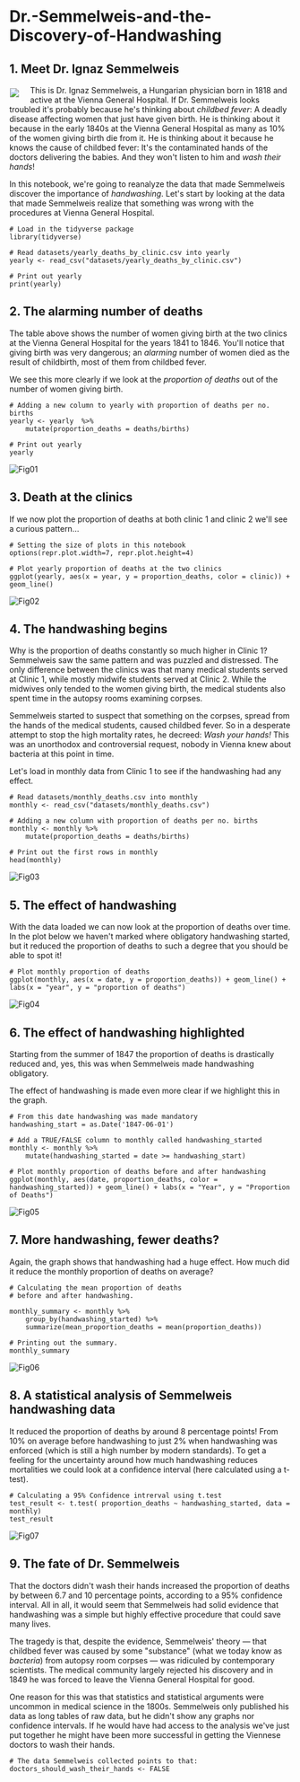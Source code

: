 # Dr.-Semmelweis-and-the-Discovery-of-Handwashing

## 1. Meet Dr. Ignaz Semmelweis
<p><img style="float: left;margin:5px 20px 5px 1px" src="https://assets.datacamp.com/production/project_49/img/ignaz_semmelweis_1860.jpeg"></p>
<!--
<img style="float: left;margin:5px 20px 5px 1px" src="https://assets.datacamp.com/production/project_49/datasets/ignaz_semmelweis_1860.jpeg">
-->
<p>This is Dr. Ignaz Semmelweis, a Hungarian physician born in 1818 and active at the Vienna General Hospital. If Dr. Semmelweis looks troubled it's probably because he's thinking about <em>childbed fever</em>: A deadly disease affecting women that just have given birth. He is thinking about it because in the early 1840s at the Vienna General Hospital as many as 10% of the women giving birth die from it. He is thinking about it because he knows the cause of childbed fever: It's the contaminated hands of the doctors delivering the babies. And they won't listen to him and <em>wash their hands</em>!</p>
<p>In this notebook, we're going to reanalyze the data that made Semmelweis discover the importance of <em>handwashing</em>. Let's start by looking at the data that made Semmelweis realize that something was wrong with the procedures at Vienna General Hospital.</p>

```
# Load in the tidyverse package
library(tidyverse)

# Read datasets/yearly_deaths_by_clinic.csv into yearly
yearly <- read_csv("datasets/yearly_deaths_by_clinic.csv")

# Print out yearly
print(yearly)
```

## 2. The alarming number of deaths
<p>The table above shows the number of women giving birth at the two clinics at the Vienna General Hospital for the years 1841 to 1846. You'll notice that giving birth was very dangerous; an <em>alarming</em> number of women died as the result of childbirth, most of them from childbed fever.</p>
<p>We see this more clearly if we look at the <em>proportion of deaths</em> out of the number of women giving birth. </p>

```
# Adding a new column to yearly with proportion of deaths per no. births
yearly <- yearly  %>% 
    mutate(proportion_deaths = deaths/births)

# Print out yearly
yearly
```

![Fig01](https://github.com/psungg/Dr.-Semmelweis-and-the-Discovery-of-Handwashing/blob/main/Images/Fig01.png)

## 3. Death at the clinics
<p>If we now plot the proportion of deaths at both clinic 1 and clinic 2  we'll see a curious pattern…</p>

```
# Setting the size of plots in this notebook
options(repr.plot.width=7, repr.plot.height=4)

# Plot yearly proportion of deaths at the two clinics
ggplot(yearly, aes(x = year, y = proportion_deaths, color = clinic)) + geom_line()
```

![Fig02](https://github.com/psungg/Dr.-Semmelweis-and-the-Discovery-of-Handwashing/blob/main/Images/Fig02.png)

## 4. The handwashing begins
<p>Why is the proportion of deaths constantly so much higher in Clinic 1? Semmelweis saw the same pattern and was puzzled and distressed. The only difference between the clinics was that many medical students served at Clinic 1, while mostly midwife students served at Clinic 2. While the midwives only tended to the women giving birth, the medical students also spent time in the autopsy rooms examining corpses. </p>
<p>Semmelweis started to suspect that something on the corpses, spread from the hands of the medical students, caused childbed fever. So in a desperate attempt to stop the high mortality rates, he decreed: <em>Wash your hands!</em> This was an unorthodox and controversial request, nobody in Vienna knew about bacteria at this point in time. </p>
<p>Let's load in monthly data from Clinic 1 to see if the handwashing had any effect.</p>

```
# Read datasets/monthly_deaths.csv into monthly
monthly <- read_csv("datasets/monthly_deaths.csv")

# Adding a new column with proportion of deaths per no. births
monthly <- monthly %>% 
    mutate(proportion_deaths = deaths/births)

# Print out the first rows in monthly
head(monthly)
```

![Fig03](https://github.com/psungg/Dr.-Semmelweis-and-the-Discovery-of-Handwashing/blob/main/Images/Fig03.png)

## 5. The effect of handwashing
<p>With the data loaded we can now look at the proportion of deaths over time. In the plot below we haven't marked where obligatory handwashing started, but it reduced the proportion of deaths to such a degree that you should be able to spot it!</p>

```
# Plot monthly proportion of deaths
ggplot(monthly, aes(x = date, y = proportion_deaths)) + geom_line() + labs(x = "year", y = "proportion of deaths")
```

![Fig04](https://github.com/psungg/Dr.-Semmelweis-and-the-Discovery-of-Handwashing/blob/main/Images/Fig04.png)

## 6. The effect of handwashing highlighted
<p>Starting from the summer of 1847 the proportion of deaths is drastically reduced and, yes, this was when Semmelweis made handwashing obligatory. </p>
<p>The effect of handwashing is made even more clear if we highlight this in the graph.</p>

```
# From this date handwashing was made mandatory
handwashing_start = as.Date('1847-06-01')

# Add a TRUE/FALSE column to monthly called handwashing_started
monthly <- monthly %>% 
    mutate(handwashing_started = date >= handwashing_start)

# Plot monthly proportion of deaths before and after handwashing
ggplot(monthly, aes(date, proportion_deaths, color = handwashing_started)) + geom_line() + labs(x = "Year", y = "Proportion of Deaths")
```

![Fig05](https://github.com/psungg/Dr.-Semmelweis-and-the-Discovery-of-Handwashing/blob/main/Images/Fig05.png)

## 7. More handwashing, fewer deaths?
<p>Again, the graph shows that handwashing had a huge effect. How much did it reduce the monthly proportion of deaths on average?</p>

```
# Calculating the mean proportion of deaths 
# before and after handwashing.

monthly_summary <- monthly %>% 
    group_by(handwashing_started) %>% 
    summarize(mean_proportion_deaths = mean(proportion_deaths))

# Printing out the summary.
monthly_summary
```

![Fig06](https://github.com/psungg/Dr.-Semmelweis-and-the-Discovery-of-Handwashing/blob/main/Images/Fig06.png)

## 8. A statistical analysis of Semmelweis handwashing data
<p>It reduced the proportion of deaths by around 8 percentage points! From 10% on average before handwashing to just 2% when handwashing was enforced (which is still a high number by modern standards). 
To get a feeling for the uncertainty around how much handwashing reduces mortalities we could look at a confidence interval (here calculated using a t-test).</p>

```
# Calculating a 95% Confidence intrerval using t.test 
test_result <- t.test( proportion_deaths ~ handwashing_started, data = monthly)
test_result
```

![Fig07](https://github.com/psungg/Dr.-Semmelweis-and-the-Discovery-of-Handwashing/blob/main/Images/Fig07.png)

## 9. The fate of Dr. Semmelweis
<p>That the doctors didn't wash their hands increased the proportion of deaths by between 6.7 and 10 percentage points, according to a 95% confidence interval. All in all, it would seem that Semmelweis had solid evidence that handwashing was a simple but highly effective procedure that could save many lives.</p>
<p>The tragedy is that, despite the evidence, Semmelweis' theory — that childbed fever was caused by some "substance" (what we today know as <em>bacteria</em>) from autopsy room corpses — was ridiculed by contemporary scientists. The medical community largely rejected his discovery and in 1849 he was forced to leave the Vienna General Hospital for good.</p>
<p>One reason for this was that statistics and statistical arguments were uncommon in medical science in the 1800s. Semmelweis only published his data as long tables of raw data, but he didn't show any graphs nor confidence intervals. If he would have had access to the analysis we've just put together he might have been more successful in getting the Viennese doctors to wash their hands.</p>

```
# The data Semmelweis collected points to that:
doctors_should_wash_their_hands <- FALSE
```
